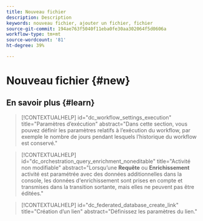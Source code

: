 ```yaml
---
title: Nouveau fichier
description: Description
keywords: nouveau fichier, ajouter un fichier, fichier
source-git-commit: 194ae763f5040f11eba0fe30aa302064f5d0606a
workflow-type: tm+mt
source-wordcount: '81'
ht-degree: 39%

---
```



# Nouveau fichier {#new}

## En savoir plus {#learn}

<!-- Workflow + Workflow activities-->



>[!CONTEXTUALHELP]
>id="dc_workflow_settings_execution"
>title="Paramètres d’exécution"
>abstract="Dans cette section, vous pouvez définir les paramètres relatifs à l’exécution du workflow, par exemple le nombre de jours pendant lesquels l’historique du workflow est conservé."




>[!CONTEXTUALHELP]
>id="dc_orchestration_query_enrichment_noneditable"
>title="Activité non modifiable"
>abstract="Lorsqu’une **Requête** ou **Enrichissement** activité est paramétrée avec des données additionnelles dans la console, les données d&#39;enrichissement sont prises en compte et transmises dans la transition sortante, mais elles ne peuvent pas être éditées."

<!-- Create a link -->

>[!CONTEXTUALHELP]
>id="dc_federated_database_create_link"
>title="Création d’un lien"
>abstract="Définissez les paramètres du lien."
